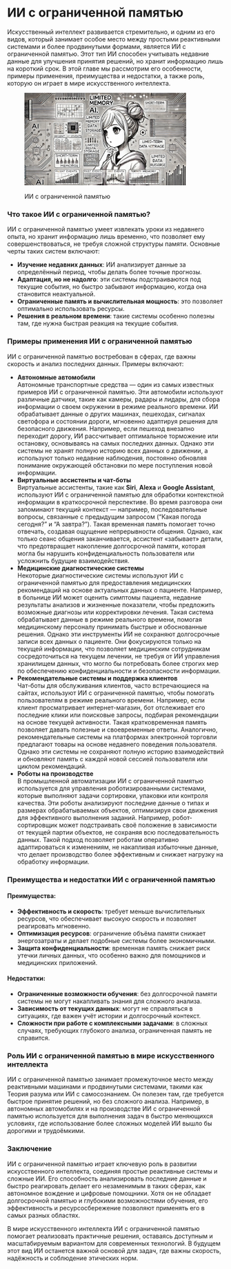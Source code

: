 # ИИ с ограниченной памятью

Искусственный интеллект развивается стремительно, и одним из его видов, который занимает особое место между простыми реактивными системами и более продвинутыми формами, является ИИ с ограниченной памятью. Этот тип ИИ способен учитывать недавние данные для улучшения принятия решений, но хранит информацию лишь на короткий срок. В этой главе мы рассмотрим его особенности, примеры применения, преимущества и недостатки, а также роль, которую он играет в мире искусственного интеллекта.

<div align="left">

<figure><img src="../../../.gitbook/assets/image (1) (1) (1) (1) (1) (1) (1) (1) (1).png" alt="" width="375"><figcaption><p>ИИ с ограниченной памятью</p></figcaption></figure>

</div>

### Что такое ИИ с ограниченной памятью?

ИИ с ограниченной памятью умеет извлекать уроки из недавнего опыта, но хранит информацию лишь временно, что позволяет ему совершенствоваться, не требуя сложной структуры памяти. Основные черты таких систем включают:

* **Изучение недавних данных**: ИИ анализирует данные за определённый период, чтобы делать более точные прогнозы.
* **Адаптация, но не надолго**: эти системы подстраиваются под текущие события, но быстро забывают информацию, когда она становится неактуальной.
* **Ограниченные память и вычислительная мощность**: это позволяет оптимально использовать ресурсы.
* **Решения в реальном времени**: такие системы особенно полезны там, где нужна быстрая реакция на текущие события.

### Примеры применения ИИ с ограниченной памятью

ИИ с ограниченной памятью востребован в сферах, где важны скорость и анализ последних данных. Примеры включают:

* **Автономные автомобили**\
  Автономные транспортные средства — один из самых известных примеров ИИ с ограниченной памятью. Эти автомобили используют различные датчики, такие как камеры, радары и лидары, для сбора информации о своем окружении в режиме реального времени. ИИ обрабатывает данные о других машинах, пешеходах, сигналах светофора и состоянии дороги, мгновенно адаптируя решения для безопасного движения. Например, если пешеход внезапно переходит дорогу, ИИ рассчитывает оптимальное торможение или остановку, основываясь на самых последних данных. Однако эти системы не хранят полную историю всех данных о движении, а используют только недавние наблюдения, постоянно обновляя понимание окружающей обстановки по мере поступления новой информации.
* **Виртуальные ассистенты и чат-боты**\
  Виртуальные ассистенты, такие как **Siri**, **Alexa** и **Google Assistant**, используют ИИ с ограниченной памятью для обработки контекстной информации в краткосрочной перспективе. Во время разговора они запоминают текущий контекст — например, последовательные вопросы, связанные с предыдущим запросом (“Какая погода сегодня?” и “А завтра?”). Такая временная память помогает точно отвечать, создавая ощущение непрерывности общения. Однако, как только сеанс общения заканчивается, ассистент «забывает» детали, что предотвращает накопление долгосрочной памяти, которая могла бы нарушить конфиденциальность пользователя или усложнить будущие взаимодействия.
* **Медицинские диагностические системы**\
  Некоторые диагностические системы используют ИИ с ограниченной памятью для предоставления медицинских рекомендаций на основе актуальных данных о пациенте. Например, в больнице ИИ может оценить симптомы пациента, недавние результаты анализов и жизненные показатели, чтобы предложить возможные диагнозы или корректировки лечения. Такая система обрабатывает данные в режиме реального времени, помогая медицинскому персоналу принимать быстрые и обоснованные решения. Однако эти инструменты ИИ не сохраняют долгосрочные записи всех данных о пациенте. Они фокусируются только на текущей информации, что позволяет медицинским сотрудникам сосредоточиться на текущем лечении, не требуя от ИИ управления хранилищем данных, что могло бы потребовать более строгих мер по обеспечению конфиденциальности и безопасности информации.
* **Рекомендательные системы и поддержка клиентов**\
  Чат-боты для обслуживания клиентов, часто встречающиеся на сайтах, используют ИИ с ограниченной памятью, чтобы помогать пользователям в режиме реального времени. Например, если клиент просматривает интернет-магазин, бот отслеживает его последние клики или поисковые запросы, подбирая рекомендации на основе текущей активности. Такая кратковременная память позволяет давать полезные и своевременные ответы. Аналогично, рекомендательные системы на платформах электронной торговли предлагают товары на основе недавнего поведения пользователя. Однако эти системы не сохраняют полную историю взаимодействий и обновляют память с каждой новой сессией пользователя или циклом рекомендаций.
* **Роботы на производстве**\
  В промышленной автоматизации ИИ с ограниченной памятью используется для управления роботизированными системами, которые выполняют задачи сортировки, упаковки или контроля качества. Эти роботы анализируют последние данные о типах и размерах обрабатываемых объектов, оптимизируя свои движения для эффективного выполнения заданий. Например, робот-сортировщик может подстраивать своё положение в зависимости от текущей партии объектов, не сохраняя всю последовательность данных. Такой подход позволяет роботам оперативно адаптироваться к изменениям, не накапливая избыточные данные, что делает производство более эффективным и снижает нагрузку на обработку информации.

### Преимущества и недостатки ИИ с ограниченной памятью

#### Преимущества:

* **Эффективность и скорость**: требует меньше вычислительных ресурсов, что обеспечивает высокую скорость и позволяет реагировать мгновенно.
* **Оптимизация ресурсов**: ограничение объёма памяти снижает энергозатраты и делает подобные системы более экономичными.
* **Защита конфиденциальности**: временная память снижает риск утечки личных данных, что особенно важно для помощников и медицинских приложений.

#### Недостатки:

* **Ограниченные возможности обучения**: без долгосрочной памяти системы не могут накапливать знания для сложного анализа.
* **Зависимость от текущих данных**: могут не справляться в ситуациях, где важен учёт истории и долгосрочный контекст.
* **Сложности при работе с комплексными задачами**: в сложных случаях, требующих глубокого анализа, ограниченная память не справится.

### Роль ИИ с ограниченной памятью в мире искусственного интеллекта

ИИ с ограниченной памятью занимает промежуточное место между реактивными машинами и продвинутыми системами, такими как Теория разума или ИИ с самосознанием. Он полезен там, где требуется быстрое принятие решений, но без сложного анализа. Например, в автономных автомобилях и на производстве ИИ с ограниченной памятью используется для выполнения задач в быстро меняющихся условиях, где использование более сложных моделей ИИ вышло бы дорогими и трудоёмкими.

### Заключение

ИИ с ограниченной памятью играет ключевую роль в развитии искусственного интеллекта, соединяя простые реактивные системы и сложные ИИ. Его способность анализировать последние данные и быстро реагировать делает его незаменимым в таких сферах, как автономное вождение и цифровые помощники. Хотя он не обладает долгосрочной памятью и глубокими возможностями обучения, его эффективность и ресурсосбережение позволяют применять его в самых разных областях.

В мире искусственного интеллекта ИИ с ограниченной памятью помогает реализовать практичные решения, оставаясь доступным и масштабируемым вариантом для современных технологий. В будущем этот вид ИИ останется важной основой для задач, где важны скорость, надёжность и соблюдение этических норм.
